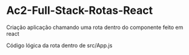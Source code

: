 # Ac2-Full-Stack-Rotas-React
Criação aplicação chamando uma rota dentro do componente feito em react

Código lógica da rota dentro de src/App.js
